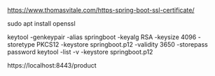 
https://www.thomasvitale.com/https-spring-boot-ssl-certificate/

sudo apt install openssl

keytool -genkeypair -alias springboot -keyalg RSA -keysize 4096 -storetype PKCS12 -keystore springboot.p12 -validity 3650 -storepass password
keytool -list -v -keystore springboot.p12


https://localhost:8443/product

